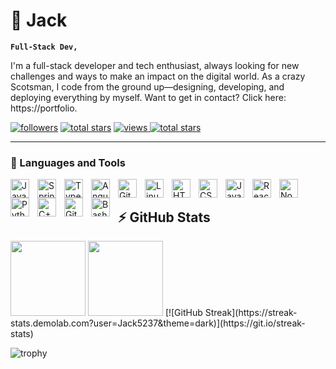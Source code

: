 # 🤪 Jack

**`Full-Stack Dev,`**

I'm a full-stack developer and tech enthusiast, always looking for new challenges and ways to make an impact on the digital world. As a crazy Scotsman, I code from the ground up—designing, developing, and deploying everything by myself. Want to get in contact? Click here: https://portfolio.
   <p align="left">
      <a href="https://github.com/Jack5237?tab=followers">
         <img alt="followers" title="Follow me on Github" src="https://custom-icon-badges.demolab.com/github/followers/Jack5237?color=236ad3&labelColor=1155ba&style=for-the-badge&logo=person-add&label=Follow&logoColor=white"/></a>
      <a href="https://github.com/Jack5237?tab=repositories&sort=stargazers">
         <img alt="total stars" title="Total stars on GitHub" src="https://custom-icon-badges.demolab.com/github/stars/Jack5237?color=55960c&style=for-the-badge&labelColor=488207&logo=star"/></a>
          <a href="https://github.com/Jack5237/Simple-View-Counter">
        <img alt="views" title="GitHub profile views" src="https://komarev.com/ghpvc/?username=Jack5237&style=for-the-badge&color=lightgrey"/>
      </a>
      <a href="https://github.com/Jack5237?tab=repositories&sort=stargazers">
    <img alt="total stars" title="Total forks on GitHub" src="https://custom-icon-badges.herokuapp.com/badge/dynamic/json?logo=fork&host=formatted-dynamic-badges.herokuapp.com&formatter=metric&style=for-the-badge&color=ff0013&labelColor=ae1206&label=forks&query=$.forks&url=https://api.github-star-counter.workers.dev/user/Jack5237"/>
  </a>
   </p>
   
---

### 🚀 Languages and Tools

<img align="left" alt="Java" width="30px" style="padding-right:10px;" src="https://cdn.jsdelivr.net/gh/devicons/devicon/icons/java/java-original.svg"/>
<img align="left" alt="Spring" width="30px" style="padding-right:10px;" src="https://cdn.jsdelivr.net/gh/devicons/devicon/icons/spring/spring-original.svg" />
<img align="left" alt="TypeScript" width="30px" style="padding-right:10px;" src="https://cdn.jsdelivr.net/gh/devicons/devicon/icons/typescript/typescript-plain.svg" />
<img align="left" alt="Angular" width="30px" style="padding-right:10px;" src="https://cdn.jsdelivr.net/gh/devicons/devicon/icons/angularjs/angularjs-plain.svg" />
<img align="left" alt="Git" width="30px" style="padding-right:10px;" src="https://cdn.jsdelivr.net/gh/devicons/devicon/icons/git/git-original.svg" />
<img align="left" alt="Linux" width="30px" style="padding-right:10px;" src="https://cdn.jsdelivr.net/gh/devicons/devicon/icons/linux/linux-original.svg" />
<img align="left" alt="HTML" width="30px" style="padding-right:10px;" src="https://cdn.jsdelivr.net/gh/devicons/devicon/icons/html5/html5-plain.svg" />
<img align="left" alt="CSS" width="30px" style="padding-right:10px;" src="https://cdn.jsdelivr.net/gh/devicons/devicon/icons/css3/css3-plain.svg" />
<img align="left" alt="JavaScript" width="30px" style="padding-right:10px;" src="https://cdn.jsdelivr.net/gh/devicons/devicon/icons/javascript/javascript-plain.svg" />
<img align="left" alt="React" width="30px" style="padding-right:10px;" src="https://cdn.jsdelivr.net/gh/devicons/devicon/icons/react/react-original.svg" />
<img align="left" alt="NodeJS" width="30px" style="padding-right:10px;" src="https://cdn.jsdelivr.net/gh/devicons/devicon/icons/nodejs/nodejs-original.svg" />
<img align="left" alt="Python" width="30px" style="padding-right:10px;" src="https://cdn.jsdelivr.net/gh/devicons/devicon/icons/python/python-plain.svg" />
<img align="left" alt="C++" width="30px" style="padding-right:10px;" src="https://cdn.jsdelivr.net/gh/devicons/devicon/icons/cplusplus/cplusplus-line.svg" />
<img align="left" alt="GitHub" width="30px" style="padding-right:10px;" src="https://cdn.jsdelivr.net/gh/devicons/devicon/icons/github/github-original.svg" />
<img align="left" alt="Bash" width="30px" style="padding-right:10px;" src="https://cdn.jsdelivr.net/gh/devicons/devicon/icons/bash/bash-original.svg" />
<br />

## ⚡ GitHub Stats

<p align="left">
    <img height="120px" src="https://github-readme-streak-stats.herokuapp.com/?user=Jack5237&hide_border=true&theme=dark" />
    <img height="120px" src="https://github-readme-stats.vercel.app/api/top-langs/?username=Jack5237&hide=html&hide_title=true&hide_border=true&layout=compact&langs_count=8&theme=dark" />
   [![GitHub Streak](https://streak-stats.demolab.com?user=Jack5237&theme=dark)](https://git.io/streak-stats)
</p>

![trophy](https://github-profile-trophy.vercel.app/?username=Jack5237&theme=onedark&column=-1)


